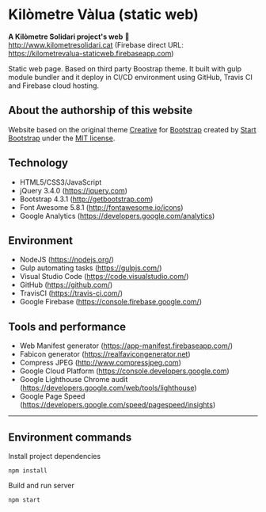 # Kilòmetre Vàlua (static web)
**A Kilòmetre Solidari project's web** :rocket:  
http://www.kilometresolidari.cat
(Firebase direct URL: https://kilometrevalua-staticweb.firebaseapp.com)

Static web page. Based on third party Boostrap theme. It built with gulp module bundler and it deploy in CI/CD environment using GitHub, Travis CI and Firebase cloud hosting.

## About the authorship of this website
Website based on the original theme [Creative](http://startbootstrap.com/template-overviews/creative/) for [Bootstrap](http://getbootstrap.com/) created by [Start Bootstrap](http://startbootstrap.com/) under the [MIT license](https://github.com/BlackrockDigital/startbootstrap-creative/blob/master/LICENSE).

## Technology
- HTML5/CSS3/JavaScript
- jQuery 3.4.0 (https://jquery.com)
- Bootstrap 4.3.1 (http://getbootstrap.com)
- Font Awesome 5.8.1 (http://fontawesome.io/icons)
- Google Analytics (https://developers.google.com/analytics)

## Environment
- NodeJS (https://nodejs.org/)
- Gulp automating tasks (https://gulpjs.com/)
- Visual Studio Code (https://code.visualstudio.com/)
- GitHub (https://github.com/)
- TravisCI (https://travis-ci.com/)
- Google Firebase (https://console.firebase.google.com/)

## Tools and performance
- Web Manifest generator (https://app-manifest.firebaseapp.com/)
- Fabicon generator (https://realfavicongenerator.net)
- Compress JPEG (http://www.compressjpeg.com)
- Google Cloud Platform (https://console.developers.google.com)
- Google Lighthouse Chrome audit (https://developers.google.com/web/tools/lighthouse)
- Google Page Speed (https://developers.google.com/speed/pagespeed/insights)

---
## Environment commands

Install project dependencies 
```
npm install
```
Build and run server 
```
npm start
```
